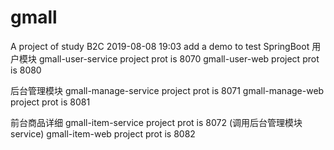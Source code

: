 # gmall
A project of study B2C
2019-08-08 19:03 add a demo to test SpringBoot
用户模块
gmall-user-service project prot is 8070
gmall-user-web project prot is 8080

后台管理模块
gmall-manage-service project prot is 8071
gmall-manage-web project prot is 8081

前台商品详细
gmall-item-service project prot is 8072 (调用后台管理模块service)
gmall-item-web project prot is 8082

